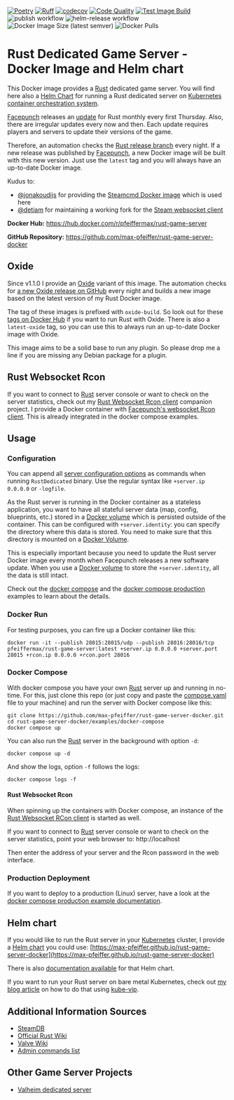 [![Poetry](https://img.shields.io/endpoint?url=https://python-poetry.org/badge/v0.json)](https://python-poetry.org/)
[![Ruff](https://img.shields.io/endpoint?url=https://raw.githubusercontent.com/astral-sh/ruff/main/assets/badge/v2.json)](https://github.com/astral-sh/ruff)
[![codecov](https://codecov.io/gh/max-pfeiffer/rust-game-server-docker/graph/badge.svg?token=RfzYdxhvCd)](https://codecov.io/gh/max-pfeiffer/rust-game-server-docker)
[![Code Quality](https://github.com/max-pfeiffer/rust-game-server-docker/actions/workflows/code-quality.yaml/badge.svg)](https://github.com/max-pfeiffer/rust-game-server-docker/actions/workflows/code-quality.yaml)
[![Test Image Build](https://github.com/max-pfeiffer/rust-game-server-docker/actions/workflows/test-image-build.yaml/badge.svg)](https://github.com/max-pfeiffer/rust-game-server-docker/actions/workflows/test-image-build.yaml)
![publish workflow](https://github.com/max-pfeiffer/rust-game-server-docker/actions/workflows/publish.yaml/badge.svg)
![helm-release workflow](https://github.com/max-pfeiffer/rust-game-server-docker/actions/workflows/helm-release.yaml/badge.svg)
![Docker Image Size (latest semver)](https://img.shields.io/docker/image-size/pfeiffermax/rust-game-server?sort=semver)
![Docker Pulls](https://img.shields.io/docker/pulls/pfeiffermax/rust-game-server)

# Rust Dedicated Game Server - Docker Image and Helm chart
This Docker image provides a [Rust](https://rust.facepunch.com/) dedicated game server. You will find here also a
[Helm Chart](https://helm.sh/) for running a Rust dedicated server on [Kubernetes container orchestration system](https://kubernetes.io/). 

[Facepunch](https://facepunch.com/) releases an [update](https://rust.facepunch.com/changes) for Rust monthly every
first Thursday. Also, there are irregular updates every now and then. Each update requires players and servers to
update their versions of the game.

Therefore, an automation checks the [Rust release branch](https://steamdb.info/app/258550/depots/?branch=release) every
night. If a new release was published by [Facepunch](https://facepunch.com/), a new Docker image will be built with this
new version. Just use the `latest` tag and you will always have an up-to-date Docker image.

Kudus to:
* [@jonakoudijs](https://github.com/jonakoudijs) for providing the [Steamcmd Docker image](https://github.com/steamcmd/docker) which is used here
* [@detiam](https://github.com/detiam) for maintaining a working fork for the [Steam websocket client](https://github.com/detiam/steam_websocket) 

**Docker Hub:** https://hub.docker.com/r/pfeiffermax/rust-game-server

**GitHub Repository:** https://github.com/max-pfeiffer/rust-game-server-docker

## Oxide
Since v1.1.0 I provide an [Oxide](https://umod.org/games/rust) variant of this image. The automation checks for
[a new Oxide release on GitHub](https://github.com/OxideMod/Oxide.Rust/releases) every night and builds a new image
based on the latest version of my Rust Docker image.

The tag of these images is prefixed with `oxide-build`. So look out for these
[tags on Docker Hub](https://hub.docker.com/r/pfeiffermax/rust-game-server/tags) if you want to run Rust with Oxide.
There is also a `latest-oxide` tag, so you can use this to always run an up-to-date Docker image with Oxide.

This image aims to be a solid base to run any plugin. So please drop me a line if you are missing any Debian package
for a plugin.

## Rust Websocket Rcon
If you want to connect to [Rust](https://rust.facepunch.com/) server console or want to check on the server statistics,
check out my [Rust Websocket Rcon client](https://github.com/max-pfeiffer/rust-web-rcon) companion project.
I provide a Docker container with [Facepunch's websocket Rcon client](https://github.com/Facepunch/webrcon).
This is already integrated in the docker compose examples.

## Usage
### Configuration
You can append all [server configuration options](https://www.corrosionhour.com/rust-admin-commands/) as commands
when running `RustDedicated` binary. Use the regular syntax like `+server.ip 0.0.0.0` or `-logfile`.

As the Rust server is running in the Docker container as a stateless application, you want to have all stateful server
data (map, config, blueprints, etc.) stored in a [Docker volume](https://docs.docker.com/storage/volumes/)
which is persisted outside of the container. This can be configured with `+server.identity`: you can specify the
directory where this data is stored. You need to make sure that this directory is mounted on
a [Docker Volume](https://docs.docker.com/storage/volumes/).

This is especially important because you need to update the Rust server Docker image every month when Facepunch
releases a new software update. When you use a [Docker volume](https://docs.docker.com/storage/volumes/) to store
the `+server.identity`, all the data is still intact.

Check out the [docker compose](examples/docker-compose/README.md) and the
[docker compose production](examples/docker-compose-production/README.md) examples to learn about
the details. 

### Docker Run
For testing purposes, you can fire up a Docker container like this:
```shell
docker run -it --publish 28015:28015/udp --publish 28016:28016/tcp pfeiffermax/rust-game-server:latest +server.ip 0.0.0.0 +server.port 28015 +rcon.ip 0.0.0.0 +rcon.port 28016
```

### Docker Compose
With docker compose you have your own [Rust](https://rust.facepunch.com/) server up and running in no-time. For this,
just clone this repo (or just copy and paste the [compose.yaml](examples/docker-compose/compose.yaml) file to your
machine) and run the server with Docker compose like this:
```shell
git clone https://github.com/max-pfeiffer/rust-game-server-docker.git
cd rust-game-server-docker/examples/docker-compose
docker compose up
```
You can also run the [Rust](https://rust.facepunch.com/) server in the background with option `-d`:
```shell
docker compose up -d
```
And show the logs, option `-f` follows the logs:
```shell
docker compose logs -f
```

#### Rust Websocket Rcon
When spinning up the containers with Docker compose, an instance of the
[Rust Websocket RCon client](https://github.com/max-pfeiffer/rust-web-rcon) is started as well.

If you want to connect to [Rust](https://rust.facepunch.com/) server console or want to check on the server statistics,
point your web browser to: http://localhost

Then enter the address of your server and the Rcon password in the web interface. 

### Production Deployment
If you want to deploy to a production (Linux) server, have a look at the
[docker compose production example documentation](examples/docker-compose-production/README.md).

## Helm chart
If you would like to run the Rust server in your [Kubernetes](https://kubernetes.io/) cluster, I provide a
[Helm chart](https://helm.sh/) you could use: [https://max-pfeiffer.github.io/rust-game-server-docker](https://max-pfeiffer.github.io/rust-game-server-docker)

There is also [documentation available](charts/rust/README.md) for that Helm chart.

If you want to run your Rust server on bare metal Kubernetes, check out
[my blog article](https://max-pfeiffer.github.io/blog/hosting-game-servers-on-bare-metal-kubernetes-with-kube-vip.html)
on how to do that using [kube-vip](https://kube-vip.io/).

## Additional Information Sources
* [SteamDB](https://steamdb.info/app/258550/info/)
* [Official Rust Wiki](https://wiki.facepunch.com/rust/)
* [Valve Wiki](https://developer.valvesoftware.com/wiki/Rust_Dedicated_Server)
* [Admin commands list](https://www.corrosionhour.com/rust-admin-commands/)

## Other Game Server Projects
* [Valheim dedicated server](https://github.com/max-pfeiffer/valheim-dedicated-server-docker-helm)